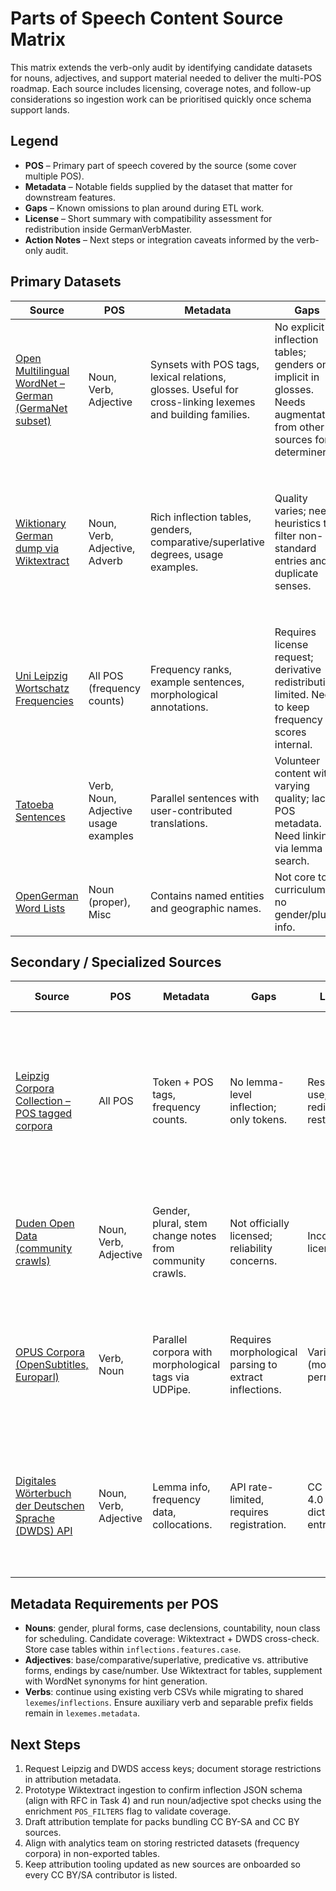 # Parts of Speech Content Source Matrix

This matrix extends the verb-only audit by identifying candidate datasets for nouns, adjectives, and support material needed to deliver the multi-POS roadmap. Each source includes licensing, coverage notes, and follow-up considerations so ingestion work can be prioritised quickly once schema support lands.

## Legend
- **POS** – Primary part of speech covered by the source (some cover multiple POS).
- **Metadata** – Notable fields supplied by the dataset that matter for downstream features.
- **Gaps** – Known omissions to plan around during ETL work.
- **License** – Short summary with compatibility assessment for redistribution inside GermanVerbMaster.
- **Action Notes** – Next steps or integration caveats informed by the verb-only audit.

## Primary Datasets

| Source | POS | Metadata | Gaps | License | Action Notes |
| --- | --- | --- | --- | --- | --- |
| [Open Multilingual WordNet – German (GermaNet subset)](https://compling.hss.ntu.edu.sg/omw/) | Noun, Verb, Adjective | Synsets with POS tags, lexical relations, glosses. Useful for cross-linking lexemes and building families. | No explicit inflection tables; genders only implicit in glosses. Needs augmentation from other sources for determiners. | [Open Wordnet License](https://openwordnet-pp.sourceforge.net/license.php) (BSD-like, redistribution allowed with attribution). | Use as canonical lexeme spine. Map synset IDs to deterministic `lexeme_id`s and merge with inflectional data from Wiktionary dump. |
| [Wiktionary German dump via Wiktextract](https://kaikki.org/dictionary/German/index.html) | Noun, Verb, Adjective, Adverb | Rich inflection tables, genders, comparative/superlative degrees, usage examples. | Quality varies; needs heuristics to filter non-standard entries and duplicate senses. | CC BY-SA 3.0 – compatible if we preserve attribution and share-alike for distributed packs. | Primary inflection feed. Store revision IDs in `inflections.source_revision` for deterministic checksums, implement attribution bundling for offline exports, drive noun/adjective pilot runs via enrichment `POS_FILTERS`, and capture Kaikki POS tags/usage notes into `words.pos_attributes` ahead of the lexeme schema rollout. |
| [Uni Leipzig Wortschatz Frequencies](https://wortschatz.uni-leipzig.de/en/download) | All POS (frequency counts) | Frequency ranks, example sentences, morphological annotations. | Requires license request; derivative redistribution limited. Need to keep frequency scores internal. | Research license; data cannot be re-distributed. | Use for internal difficulty heuristics or reporting. Store raw data outside shipped packs. |
| [Tatoeba Sentences](https://tatoeba.org/eng/downloads) | Verb, Noun, Adjective usage examples | Parallel sentences with user-contributed translations. | Volunteer content with varying quality; lacks POS metadata. Need linking via lemma search. | CC BY 2.0. Attribution required; remix allowed. | Leverage for contextual hints and partner drill exports. Record attribution metadata with contributor details. |
| [OpenGerman Word Lists](https://github.com/elastic/rally-data/tree/master/geonames) | Noun (proper), Misc | Contains named entities and geographic names. | Not core to curriculum; no gender/plural info. | Apache 2.0. | Optional enrichment for advanced practice sets; treat as supplemental content. |

## Secondary / Specialized Sources

| Source | POS | Metadata | Gaps | License | Action Notes |
| --- | --- | --- | --- | --- | --- |
| [Leipzig Corpora Collection – POS tagged corpora](https://wortschatz.uni-leipzig.de/en/download/german) | All POS | Token + POS tags, frequency counts. | No lemma-level inflection; only tokens. | Research use; redistribution restricted. | Use to validate difficulty heuristics and spot-check coverage. Do not package raw corpora; only derived statistics. |
| [Duden Open Data (community crawls)](https://dumps.wikimedia.org/other/) | Noun, Verb, Adjective | Gender, plural, stem change notes from community crawls. | Not officially licensed; reliability concerns. | Inconsistent licensing. | Avoid for production packs but monitor for validation cross-checks. |
| [OPUS Corpora (OpenSubtitles, Europarl)](https://opus.nlpl.eu/) | Verb, Noun | Parallel corpora with morphological tags via UDPipe. | Requires morphological parsing to extract inflections. | Various (mostly permissive). | Use for AI-driven hint generation and analytics. Record parser revision in internal metadata. |
| [Digitales Wörterbuch der Deutschen Sprache (DWDS) API](https://www.dwds.de/d/api) | Noun, Verb, Adjective | Lemma info, frequency data, collocations. | API rate-limited, requires registration. | CC BY-SA 4.0 for dictionary entries. | Integrate via fetcher script to cross-validate lemma metadata. Respect attribution in pack notes. |

## Metadata Requirements per POS

- **Nouns**: gender, plural forms, case declensions, countability, noun class for scheduling. Candidate coverage: Wiktextract + DWDS cross-check. Store case tables within `inflections.features.case`.  
- **Adjectives**: base/comparative/superlative, predicative vs. attributive forms, endings by case/number. Use Wiktextract for tables, supplement with WordNet synonyms for hint generation.  
- **Verbs**: continue using existing verb CSVs while migrating to shared `lexemes`/`inflections`. Ensure auxiliary verb and separable prefix fields remain in `lexemes.metadata`.

## Next Steps

1. Request Leipzig and DWDS access keys; document storage restrictions in attribution metadata.
2. Prototype Wiktextract ingestion to confirm inflection JSON schema (align with RFC in Task 4) and run noun/adjective spot checks using the enrichment `POS_FILTERS` flag to validate coverage.
3. Draft attribution template for packs bundling CC BY-SA and CC BY sources.
4. Align with analytics team on storing restricted datasets (frequency corpora) in non-exported tables.
5. Keep attribution tooling updated as new sources are onboarded so every CC BY/SA contributor is listed.
